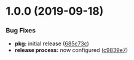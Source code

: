 # 1.0.0 (2019-09-18)


### Bug Fixes

* **pkg:** initial release ([685c73c](https://github.com/hexonet/semantic-release-github-npm-config/commit/685c73c))
* **release process:** now configured ([c9839e7](https://github.com/hexonet/semantic-release-github-npm-config/commit/c9839e7))
